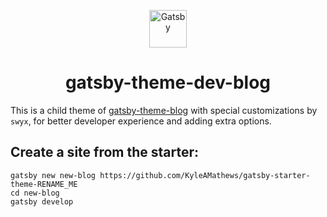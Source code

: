 <p align="center">
  <a href="https://www.gatsbyjs.org">
    <img alt="Gatsby" src="https://www.gatsbyjs.org/monogram.svg" width="60" />
  </a>
</p>
<h1 align="center">
  gatsby-theme-dev-blog
</h1>

This is a child theme of [gatsby-theme-blog](https://www.gatsbyjs.org/packages/gatsby-theme-blog/?=gatsby-theme-blog) with special customizations by `swyx`, for better developer experience and adding extra options.

## Create a site from the starter:

```shell
gatsby new new-blog https://github.com/KyleAMathews/gatsby-starter-theme-RENAME_ME
cd new-blog
gatsby develop
```
